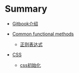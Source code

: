<!-- 
# 概述

### 第一部分

* [第一部分](part1/README.md)
    * [Writing很牛](part1/README.md#writing)
    * [GitBook很牛](part1/README.md#gitbook)
* [第二部分](part2/README.md)
    * [我们喜欢社交网络](part2/README.md#feedback)
    * [更好的写作工具](part2/README.md#tools)
 -->
# Summary

* [Gitbook介绍](README.md)

* [Common functional methods](functional/README.md)
    * [正则表达式](functional/regular.md)

* [CSS](cssAsset/README.md)
    * [css初始化](cssAsset/reset.md)

